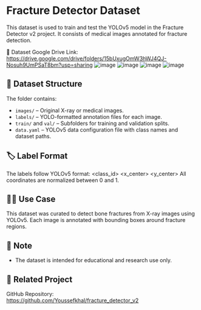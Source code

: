 # Fracture Detector Dataset

This dataset is used to train and test the YOLOv5 model in the Fracture Detector v2 project.
It consists of medical images annotated for fracture detection.

🔗 Dataset Google Drive Link:
https://drive.google.com/drive/folders/15bUxugOmW3hWJ4QJ-Nosuh9UmPSaT8bm?usp=sharing
![image](https://github.com/user-attachments/assets/1abe9a0e-b9ee-4c74-9801-d5fc4f16fd66)
![image](https://github.com/user-attachments/assets/51833051-f338-48b8-8bb0-1813479f39a0)
![image](https://github.com/user-attachments/assets/f45df798-ad53-45c4-998c-3e5b2af3992d)
![image](https://github.com/user-attachments/assets/a25facb6-8888-4d98-b2d0-7892004bc043)

## 📁 Dataset Structure

The folder contains:

- `images/` – Original X-ray or medical images.
- `labels/` – YOLO-formatted annotation files for each image.
- `train/` and `val/` – Subfolders for training and validation splits.
- `data.yaml` – YOLOv5 data configuration file with class names and dataset paths.

## 🏷️ Label Format

The labels follow YOLOv5 format:
<class_id> <x_center> <y_center> <width> <height>
All coordinates are normalized between 0 and 1.

## 👨‍⚕️ Use Case

This dataset was curated to detect bone fractures from X-ray images using YOLOv5. Each image is annotated with bounding boxes around fracture regions.

## 📌 Note

- The dataset is intended for educational and research use only.

## 🧠 Related Project

GitHub Repository:  
https://github.com/Youssefkhal/fracture_detector_v2
